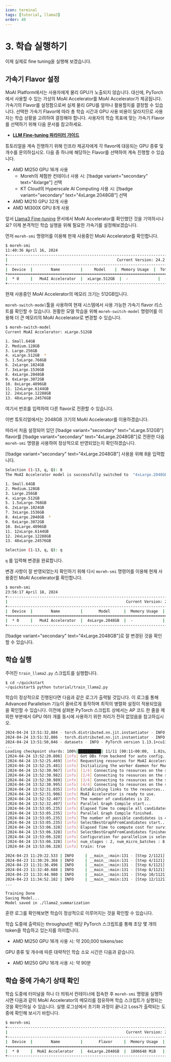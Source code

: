 ```yaml
---
icon: terminal
tags: [tutorial, llama3]
order: 40
---
```


# 3. 학습 실행하기
이제 실제로 fine tuning을 실행해 보겠습니다.

## 가속기 Flavor 설정

MoAI Platform에서는 사용자에게 물리 GPU가 노출되지 않습니다. 대신에, PyTorch에서 사용할 수 있는 가상의 MoAI Accelerator를 MoAI Accelerator가 제공됩니다. 가속기의 Flavor를 설정함으로써 실제 물리 GPU를 얼마나 활용할지를 결정할 수 있습니다. 선택한 가속기 Flavor에 따라 총 학습 시간과 GPU 사용 비용이 달라지므로 사용자는 학습 상황을 고려하여 결정해야 합니다. 사용자의 학습 목표에 맞는 가속기 Flavor를 선택하기 위해 다음 문서를 참고하세요.

- **[LLM Fine-tuning 파라미터 가이드](/Supported_Documents/LLM_param_guide.md)**

튜토리얼을 계속 진행하기 위해 인프라 제공자에게 각 flavor에 대응되는 GPU 종류 및 개수를 문의하십시오. 다음 중 하나에 해당하는 Flavor를 선택하여 계속 진행할 수 있습니다.

- AMD MI250 GPU 16개 사용
    - Moreh의 체험판 컨테이너 사용 시: [!badge variant="secondary" text="4xlarge"] 선택 
    - KT Cloud의 Hyperscale AI Computing 사용 시: [!badge variant="secondary" text="4xLarge.2048GB"] 선택
- AMD MI210 GPU 32개 사용
- AMD MI300X GPU 8개 사용

앞서 [Llama3 Fine-tuning](index.md) 문서에서 MoAI Accelerator를 확인했던 것을 기억하시나요? 이제 본격적인 학습 실행을 위해 필요한 가속기를 설정해보겠습니다.

먼저  `moreh-smi` 명령어를 이용해 현재 사용중인 MoAI Accelerator를 확인합니다.

```bash
$ moreh-smi
11:40:36 April 16, 2024
+-------------------------------------------------------------------------------------------------+
|                                                Current Version: 24.2.0  Latest Version: 24.2.0  |
+-------------------------------------------------------------------------------------------------+
|  Device  |        Name         |     Model    |  Memory Usage  |  Total Memory  |  Utilization  |
+=================================================================================================+
|  * 0     |   MoAI Accelerator  |  xLarge.512GB  |  -             |  -             |  -            |
+-------------------------------------------------------------------------------------------------+
```

현재 사용중인 MoAI Accelerator의 메모리 크기는 512GB입니다. 

`moreh-switch-model`툴을 사용하여 현재 시스템에서 사용 가능한 가속기 flavor 리스트를 확인할 수 있습니다. 원활한 모델 학습을 위해 `moreh-switch-model` 명령어를 이용해 더 큰 메모리의 MoAI Accelerator로 변경할 수 있습니다. 

```bash
$ moreh-switch-model
Current MoAI Accelerator: xLarge.512GB

1. Small.64GB
2. Medium.128GB
3. Large.256GB
4. xLarge.512GB  *
5. 1.5xLarge.768GB
6. 2xLarge.1024GB
7. 3xLarge.1536GB
8. 4xLarge.2048GB
9. 6xLarge.3072GB
10. 8xLarge.4096GB
11. 12xLarge.6144GB
12. 24xLarge.12288GB
13. 48xLarge.24576GB
```

여기서 번호를 입력하여 다른 flavor로 전환할 수 있습니다. 

이번 튜토리얼에서는 2048GB 크기의 MoAI Accelerator를 이용하겠습니다.

따라서 처음 설정되어 있던 [!badge variant="secondary" text="xLarge.512GB"] flavor를 [!badge variant="secondary" text="4xLarge.2048GB"]로 전환한 다음 `moreh-smi` 명령을 사용하여 정상적으로 반영되었는지 확인하겠습니다. 

[!badge variant="secondary" text="4xLarge.2048GB"] 사용을 위해 8을 입력합니다.



```bash
Selection (1-13, q, Q): 8
The MoAI Accelerator model is successfully switched to  "4xLarge.2048GB".

1. Small.64GB
2. Medium.128GB
3. Large.256GB
4. xLarge.512GB
5. 1.5xLarge.768GB
6. 2xLarge.1024GB
7. 3xLarge.1536GB
8. 4xLarge.2048GB  *
9. 6xLarge.3072GB
10. 8xLarge.4096GB
11. 12xLarge.6144GB
12. 24xLarge.12288GB
13. 48xLarge.24576GB

Selection (1-13, q, Q): q 
```

`q` 를 입력해 변경을 완료합니다.

변경 사항이 잘 반영되었는지 확인하기 위해 다시 `moreh-smi` 명령어를 이용해 현재 사용중인 MoAI Accelerator를 확인합니다.

```bash
$ moreh-smi
23:56:17 April 18, 2024
+-----------------------------------------------------------------------------------------------------+
|                                                    Current Version: 24.2.0  Latest Version: 24.2.0  |
+-----------------------------------------------------------------------------------------------------+
|  Device  |        Name         |       Model      |  Memory Usage  |  Total Memory  |  Utilization  |
+=====================================================================================================+
|  * 0     |   MoAI Accelerator  |  4xLarge.2048GB  |  -             |  -             |  -            |
+-----------------------------------------------------------------------------------------------------+
```

[!badge variant="secondary" text="4xLarge.2048GB"]로 잘 변경된 것을 확인할 수 있습니다.

## 학습 실행

주어진 `train_llama2.py` 스크립트를 실행합니다.

```
$ cd ~/quickstart
~/quickstart$ python tutorial/train_llama2.py
```

학습이 정상적으로 진행된다면 다음과 같은 로그가 출력될 것입니다. 이 로그를 통해 Advanced Parallelism 기능이 올바르게 동작하며 최적의 병렬화 설정이 적용되었음을 확인할 수 있습니다.
이전에 살펴본 PyTorch 스크립트 상에서는  AP 코드 한 줄을 제외한 부분에서 GPU 여러 개를 동시에 사용하기 위한 처리가 전혀 없었음을 참고하십시오.

```bash
2024-04-24 13:51:32,884 - torch.distributed.nn.jit.instantiator - INFO - Created a temporary directory at /tmp/tmpypapv6uq
2024-04-24 13:51:32,886 - torch.distributed.nn.jit.instantiator - INFO - Writing /tmp/tmpypapv6uq/_remote_module_non_scriptable.py
2024-04-24 13:51:50,046 - datasets - INFO - PyTorch version 1.13.1+cu116.moreh24.2.0 available.
...
Loading checkpoint shards: 100%|██████████| 11/11 [00:11<00:00,  1.02s/it]
[2024-04-24 13:52:20.806] [info] Got DBs from backend for auto config.
[2024-04-24 13:52:25.469] [info] Requesting resources for MoAI Accelerator from the server...
[2024-04-24 13:52:25.481] [info] Initializing the worker daemon for MoAI Accelerator
[2024-04-24 13:52:30.967] [info] [1/4] Connecting to resources on the server (192.168.110.1:24159)...
[2024-04-24 13:52:30.982] [info] [2/4] Connecting to resources on the server (192.168.110.21:24159)...
[2024-04-24 13:52:30.989] [info] [3/4] Connecting to resources on the server (192.168.110.22:24159)...
[2024-04-24 13:52:30.995] [info] [4/4] Connecting to resources on the server (192.168.110.44:24159)...
[2024-04-24 13:52:31.035] [info] Establishing links to the resources...
[2024-04-24 13:52:31.906] [info] MoAI Accelerator is ready to use.
[2024-04-24 13:52:32.407] [info] The number of candidates is 22.
[2024-04-24 13:52:32.407] [info] Parallel Graph Compile start...
[2024-04-24 13:53:05.235] [info] Elapsed Time to compile all candidates = 32827 [ms]
[2024-04-24 13:53:05.235] [info] Parallel Graph Compile finished.
[2024-04-24 13:53:05.235] [info] The number of possible candidates is 4.
[2024-04-24 13:53:05.235] [info] SelectBestGraphFromCandidates start...
[2024-04-24 13:53:06.328] [info] Elapsed Time to compute cost for survived candidates = 1093 [ms]
[2024-04-24 13:53:06.328] [info] SelectBestGraphFromCandidates finished.
[2024-04-24 13:53:06.328] [info] Configuration for parallelism is selected.
[2024-04-24 13:53:06.328] [info] num_stages : 2, num_micro_batches : 8, batch_per_device : 1, No TP, recomputation : true, distribute_param : true
[2024-04-24 13:53:06.328] [info] train: true

2024-04-23 11:29:22.533 | INFO     | __main__:main:131 - [Step 2/1121] | Loss: 1.78125 | Duration: 16.31 | Throughput: 32150.92 tokens/sec
2024-04-23 11:30:29.368 | INFO     | __main__:main:131 - [Step 4/1121] | Loss: 1.7109375 | Duration: 15.65 | Throughput: 33494.69 tokens/sec
2024-04-23 11:31:36.496 | INFO     | __main__:main:131 - [Step 6/1121] | Loss: 1.75 | Duration: 15.68 | Throughput: 33444.54 tokens/sec
2024-04-23 11:32:40.688 | INFO     | __main__:main:131 - [Step 8/1121] | Loss: 1.609375 | Duration: 13.80 | Throughput: 37988.52 tokens/sec
2024-04-23 11:33:44.980 | INFO     | __main__:main:131 - [Step 10/1121] | Loss: 1.640625 | Duration: 16.25 | Throughput: 32272.10 tokens/sec
2024-04-23 11:34:52.182 | INFO     | __main__:main:131 - [Step 12/1121] | Loss: 1.6953125 | Duration: 13.08 | Throughput: 40094.50 tokens/sec
...

Training Done
Saving Model...
Model saved in ./llama2_summarization
```

훈련 로그를 확인해보면 학습이 정상적으로 이루어지는 것을 확인할 수 있습니다.

학습 도중에 출력되는 throughput은 해당 PyTorch 스크립트를 통해 초당 몇 개의 token을 학습하고 있는지를 의미합니다.

- AMD MI250 GPU 16개 사용 시: 약 200,000 tokens/sec

GPU 종류 및 개수에 따른 대략적인 학습 소요 시간은 다음과 같습니다.

- AMD MI250 GPU 16개 사용 시: 약 90분

## 학습 중에 가속기 상태 확인

학습 도중에 터미널을 하나 더 띄워서 컨테이너에 접속한 후 `moreh-smi` 명령을 실행하시면 다음과 같이 MoAI Accelerator의 메모리를 점유하며 학습 스크립트가 실행되는 것을 확인하실 수 있습니다. 실행 로그상에서 초기화 과정이 끝나고 Loss가 출력되는 도중에 확인해 보시기 바랍니다.


```bash
$ moreh-smi
+-----------------------------------------------------------------------------------------------------+
|                                                    Current Version: 24.2.0  Latest Version: 24.2.0  |
+-----------------------------------------------------------------------------------------------------+
|  Device  |        Name         |       Flavor     |  Memory Usage  |  Total Memory  |  Utilization  |
+=====================================================================================================+
|  * 0     |  MoAI Accelerator   |  4xLarge.2048GB  |  1806648 MiB   |  2096640 MiB   |    100%        |
+-----------------------------------------------------------------------------------------------------+
```